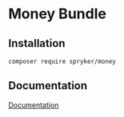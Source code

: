# Money Bundle

## Installation

```
composer require spryker/money
```

## Documentation

[Documentation](http://spryker.github.io)
